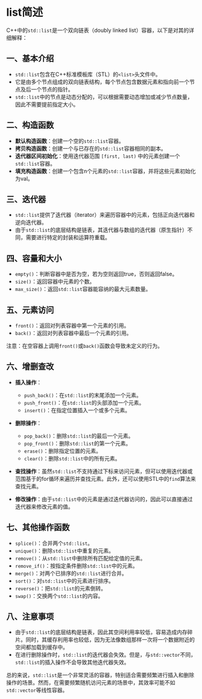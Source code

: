 # list简述

C++中的`std::list`是一个双向链表（doubly linked list）容器，以下是对其的详细解释：

## 一、基本介绍

* `std::list`包含在C++标准模板库（STL）的`<list>`头文件中。
* 它是由多个节点组成的双向链表结构，每个节点包含数据元素和指向前一个节点及后一个节点的指针。
* `std::list`中的节点是动态分配的，可以根据需要动态增加或减少节点数量，因此不需要提前指定大小。

## 二、构造函数

* **默认构造函数**：创建一个空的`std::list`容器。
* **拷贝构造函数**：创建一个与已存在的`std::list`容器相同的副本。
* **迭代器区间初始化**：使用迭代器范围 `[first, last)` 中的元素创建一个`std::list`容器。
* **填充构造函数**：创建一个包含n个元素的`std::list`容器，并将这些元素初始化为val。

## 三、迭代器

* `std::list`提供了迭代器（iterator）来遍历容器中的元素，包括正向迭代器和逆向迭代器。
* 由于`std::list`的底层结构是链表，其迭代器与数组的迭代器（原生指针）不同，需要进行特定的封装和运算符重载。

## 四、容量和大小

* `empty()`：判断容器中是否为空，若为空则返回true，否则返回false。
* `size()`：返回容器中元素的个数。
* `max_size()`：返回`std::list`容器能容纳的最大元素数量。

## 五、元素访问

* `front()`：返回对列表容器中第一个元素的引用。
* `back()`：返回对列表容器中最后一个元素的引用。

注意：在空容器上调用`front()`或`back()`函数会导致未定义的行为。

## 六、增删查改

* **插入操作**：

  * `push_back()`：在`std::list`的末尾添加一个元素。
  * `push_front()`：在`std::list`的头部添加一个元素。
  * `insert()`：在指定位置插入一个或多个元素。

* **删除操作**：

  * `pop_back()`：删除`std::list`的最后一个元素。
  * `pop_front()`：删除`std::list`的第一个元素。
  * `erase()`：删除指定位置的元素。
  * `clear()`：删除`std::list`中的所有元素。

* **查找操作**：虽然`std::list`不支持通过下标来访问元素，但可以使用迭代器或范围基于的for循环来遍历并查找元素。此外，还可以使用STL中的`find`算法来查找元素。
* **修改操作**：由于`std::list`中的元素是通过迭代器访问的，因此可以直接通过迭代器来修改元素的值。

## 七、其他操作函数

* `splice()`：合并两个`std::list`。
* `unique()`：删除`std::list`中重复的元素。
* `remove()`：从`std::list`中删除所有匹配给定值的元素。
* `remove_if()`：按指定条件删除`std::list`中的元素。
* `merge()`：对两个已排序的`std::list`进行合并。
* `sort()`：对`std::list`中的元素进行排序。
* `reverse()`：把`std::list`的元素倒转。
* `swap()`：交换两个`std::list`的内容。

## 八、注意事项

* 由于`std::list`的底层结构是链表，因此其空间利用率较低，容易造成内存碎片。同时，其缓存利用率也较低，因为无法像数组那样一次将一个数据附近的空间都加载到缓存中。
* 在进行删除操作时，`std::list`的迭代器会失效。但是，与`std::vector`不同，`std::list`的插入操作不会导致其他迭代器失效。

总的来说，`std::list`是一个非常灵活的容器，特别适合需要频繁进行插入和删除操作的场景。然而，在需要频繁随机访问元素的场景中，其效率可能不如`std::vector`等线性容器。
